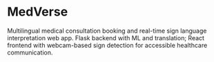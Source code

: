 # MedVerse
Multilingual medical consultation booking and real-time sign language interpretation web app. Flask backend with ML and translation; React frontend with webcam-based sign detection for accessible healthcare communication.
